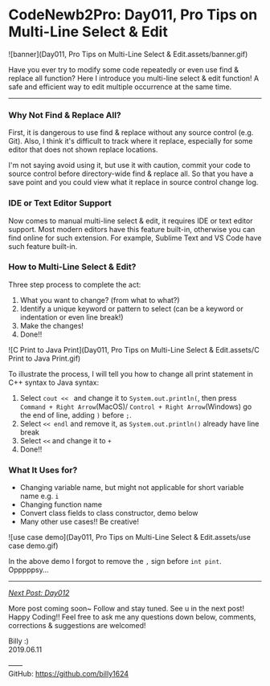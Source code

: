 # CodeNewb2Pro: Day011, Pro Tips on Multi-Line Select & Edit



![banner](Day011, Pro Tips on Multi-Line Select & Edit.assets/banner.gif)



Have you ever try to modify some code repeatedly or even use find & replace all function? Here I introduce you multi-line select & edit function! A safe and efficient way to edit multiple occurrence at the same time.



------



### Why Not Find & Replace All?

First, it is dangerous to use find & replace without any source control (e.g. Git). Also, I think it's difficult to track where it replace, especially for some editor that does not shown replace locations.

I'm not saying avoid using it, but use it with caution, commit your code to source control before directory-wide find & replace all. So that you have a save point and you could view what it replace in source control change log.



### IDE or Text Editor Support

Now comes to manual multi-line select & edit, it requires IDE or text editor support. Most modern editors have this feature built-in, otherwise you can find online for such extension. For example, Sublime Text and VS Code have such feature built-in.



### How to Multi-Line Select & Edit?

Three step process to complete the act:

1.  What you want to change? (from what to what?)
2.  Identify a unique keyword or pattern to select (can be a keyword or indentation or even line break!)
3.  Make the changes!
4.  Done!!

![C Print to Java Print](Day011, Pro Tips on Multi-Line Select & Edit.assets/C Print to Java Print.gif)

To illustrate the process, I will tell you how to change all print statement in C++ syntax to Java syntax:

1.  Select `cout << ` and change it to `System.out.println(`, then press `Command + Right Arrow`(MacOS)/ `Control + Right Arrow`(Windows) go the end of line, adding `)` before `;`.
2.  Select `<< endl` and remove it, as `System.out.println()` already have line break
3.  Select `<<` and change it to `+`
4.  Done!!



### What It Uses for?

-   Changing variable name, but might not applicable for short variable name e.g. `i`
-   Changing function name
-   Convert class fields to class constructor, demo below
-   Many other use cases!! Be creative!



![use case demo](Day011, Pro Tips on Multi-Line Select & Edit.assets/use case demo.gif)



In the above demo I forgot to remove the `,` sign before `int pint`. Opppppsy…



------



*<u>Next Post: Day012</u>*



More post coming soon~ Follow and stay tuned.
See u in the next post! Happy Coding!!
Feel free to ask me any questions down below, comments, corrections & suggestions are welcomed!



Billy :)  
2019.06.11



——   
GitHub: <https://github.com/billy1624>

